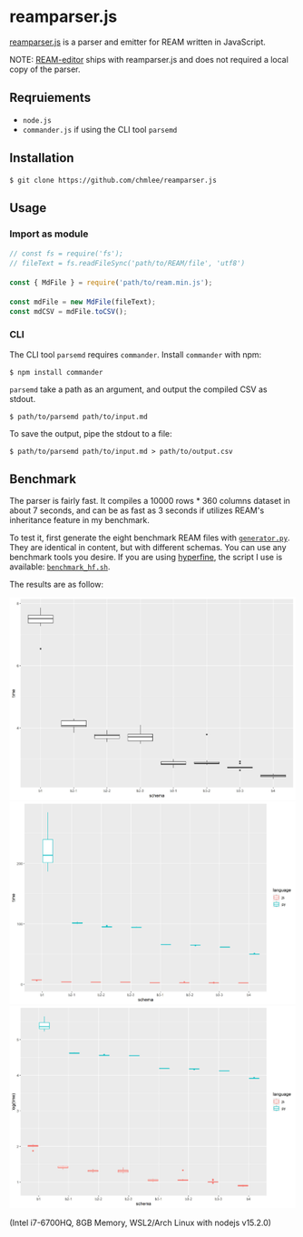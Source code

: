 # reamparser.js

[reamparser.js](https://github.com/chmlee/reamparser.js) is a parser and emitter for REAM written in JavaScript.

NOTE: [REAM-editor](https://github.com/chmlee/ream-editor) ships with reamparser.js and does not required a local copy of the parser.

## Reqruiements

- `node.js`
- `commander.js` if using the CLI tool `parsemd`

## Installation

```shell
$ git clone https://github.com/chmlee/reamparser.js
```

## Usage

### Import as module

```javascript
// const fs = require('fs');
// fileText = fs.readFileSync('path/to/REAM/file', 'utf8')

const { MdFile } = require('path/to/ream.min.js');

const mdFile = new MdFile(fileText);
const mdCSV = mdFile.toCSV();
```

### CLI

The CLI tool `parsemd` requires `commander`.
Install `commander` with npm:

```shell
$ npm install commander
```

`parsemd` take a path as an argument, and output the compiled CSV as stdout.

```shell
$ path/to/parsemd path/to/input.md
```

To save the output, pipe the stdout to a file:

```shell
$ path/to/parsemd path/to/input.md > path/to/output.csv
```

## Benchmark

The parser is fairly fast.
It compiles a 10000 rows * 360 columns dataset in about 7 seconds, and can be as fast as 3 seconds if utilizes REAM's inheritance feature in my benchmark.

To test it, first generate the eight benchmark REAM files with [`generator.py`](https://github.com/chmlee/reamparser.js/blob/master/benchmark/generator.py).
They are identical in content, but with different schemas.
You can use any benchmark tools you desire.
If you are using [hyperfine](https://github.com/sharkdp/hyperfine), the script I use is available: [`benchmark_hf.sh`](https://github.com/chmlee/reamparser.js/blob/master/benchmark/benchmark_hf.sh).

The results are as follow:

![benchmark](./benchmark/p1.jpg)
![benchmark](./benchmark/p2.jpg)
![benchmark](./benchmark/p3.jpg)

(Intel i7-6700HQ, 8GB Memory, WSL2/Arch Linux with nodejs v15.2.0)

